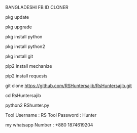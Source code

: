 BANGLADESHI FB ID CLONER

pkg update

pkg upgrade

pkg install python

pkg install python2

pkg install git

pip2 install mechanize

pip2 install requests

git clone https://github.com/RSHuntersajib/RsHuntersajib.git

cd RsHuntersajib

python2 RShunter.py

Tool Username : RS Tool Password : Hunter

my whatsapp Number : +880 1874619204
